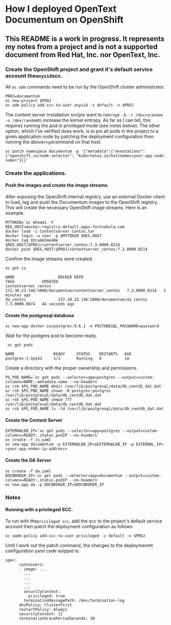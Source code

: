 # How I deployed OpenText Documentum on OpenShift 

## This README is a work in progress. It represents my notes from a project and is not a supported document from Red Hat, Inc. nor OpenText, Inc.

### Create the OpenShift project and grant it's default service account the```anyuid```scc.

All ```oc adm``` commands need to be run by the OpenShift cluster administrator.

```
PROJ=documentum
oc new-project $PROJ
oc adm policy add-scc-to-user anyuid -z default -n $PROJ
```

The content server installation scripts want to run```rngd -b -r /dev/urandom -o /dev/random```to increase the kernel entropy. As far as I
can tell, this requires running the pod in privileged mode (see notes below). The other option, which I've verified does work, is to pin all 
pods in the project to a given application node by patching the deployment configuration then running the above```rngd```command on that host.

```
oc patch namespace documentum -p '{"metadata":{"annotations":{"openshift.io/node-selector": "kubernetes.io/hostname=<your-app-node-name>"}}}'
```

### Create the applications.

#### Push the images and create the image streams.

After exposing the OpenShift internal registry, use an external Docker client to load, tag 
and push the Documentum images to the OpenShift registry. This will create the necessary 
OpenShift image streams. Here is an example.

```
MYTOKEN=`oc whoami -t`
REG_HOST=docker-registry-default.apps.fortnebula.com
docker load -i Contentserver_Centos.tar
docker login -u user -p $MYTOKEN $REG_HOST
docker tag 93ca8e54e48e $REG_HOST/$PROJ/contentserver_centos:7.3.0000.0214
docker push $REG_HOST/$PROJ/contentserver_centos:7.3.0000.0214
```


Confirm the image streams were created.

```oc get is```
```
NAME                   DOCKER REPO                                       TAGS            UPDATED
contentserver_centos   172.30.23.146:5000/documentum/contentserver_centos   7.3.0000.0214   3 minutes ago
da_centos              172.30.23.146:5000/documentum/da_centos              7.3.0000.0074   44 seconds ago
```

#### Create the postgresql database

```oc new-app docker.io/postgres:9.6.1 -e POSTGRESQL_PASSWORD=password```

Wait for the postgres pod to become ready.

``` oc get pods```
```
NAME                 READY     STATUS    RESTARTS   AGE
postgres-1-2p143     1/1       Running   0          1m
```

Create a directory with the proper ownership and permissions.

```
PG_POD_NAME=`oc get pods --selector=app=postgres --output=custom-columns=NAME:.metadata.name --no-headers`
oc rsh $PG_POD_NAME mkdir /var/lib/postgresql/data/db_centdb_dat.dat
oc rsh $PG_POD_NAME chown -R postgres:postgres /var/lib/postgresql/data/db_centdb_dat.dat
oc rsh $PG_POD_NAME chmod 777 /var/lib/postgresql/data/db_centdb_dat.dat
oc rsh $PG_POD_NAME ls -ld /var/lib/postgresql/data/db_centdb_dat.dat
```
#### Create the Content Server

```
EXTERNALDB_IP=`oc get pods --selector=app=postgres --output=custom-columns=READY:.status.podIP --no-headers`
oc create -f cs.yaml
oc new-app documentum -p EXTERNALDB_IP=$EXTERNALDB_IP -p EXTERNAL_IP=<your-app-nodes-ip-address>
```

#### Create the DA Server

```
oc create -f da.yaml
DOCBROKER_IP=`oc get pods --selector=app=documentum --output=custom-columns=READY:.status.podIP --no-headers`
oc new-app da -p DOCBROKER_IP=$DOCBROKER_IP
```

### Notes

#### Running with a privileged SCC.

To run with the```privileged scc```, add the scc to the project's default service account then patch the deployment configuration as follows. 


```oc oadm policy add-scc-to-user privileged -z default -n $PROJ```

Until I work out the patch command, the changes to the deploymenmt configuration yaml code snippet is:

```
spec:
      containers:
      - image: ...
        ...
        ...
        ...
        ...
        securityContext:
          privileged: true
        terminationMessagePath: /dev/termination-log
      dnsPolicy: ClusterFirst
      restartPolicy: Always
      securityContext: {}
      terminationGracePeriodSeconds: 30
```

